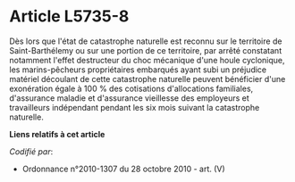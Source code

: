 # Article L5735-8

Dès lors que l'état de catastrophe naturelle est reconnu sur le territoire de Saint-Barthélemy ou sur une portion de ce
territoire, par arrêté constatant notamment l'effet destructeur du choc mécanique d'une houle cyclonique, les marins-pêcheurs
propriétaires embarqués ayant subi un préjudice matériel découlant de cette catastrophe naturelle peuvent bénéficier d'une
exonération égale à 100 % des cotisations d'allocations familiales, d'assurance maladie et d'assurance vieillesse des
employeurs et travailleurs indépendant pendant les six mois suivant la catastrophe naturelle.

**Liens relatifs à cet article**

_Codifié par_:

  - Ordonnance n°2010-1307 du 28 octobre 2010 - art. (V)
